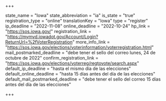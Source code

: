 +++

state_name = "Iowa"
state_abbreviation = "ia"
is_state = "true"
registration_type = "online"
translationKey = "Iowa"
type = "register"
ip_deadline = "2022-11-08"
online_deadline = "2022-10-24"
hp_link = "https://sos.iowa.gov/"
registration_link = "https://mymvd.iowadot.gov/Account/Login?ReturnUrl=%2fVoterRegistration"
more_info_link = "https://sos.iowa.gov/elections/voterinformation/voterregistration.html"
mail_postmarked_deadline = "debe tener el sello del correo lunes, 24 de octubre de 2022"
confirm_registration_link = "https://sos.iowa.gov/elections/voterreg/regtovote/search.aspx"
default_ip_deadline = "hasta el mismo día de las elecciones"
default_online_deadline = "hasta 15 días antes del día de las elecciones"
default_mail_postmarked_deadline = "debe tener el sello del correo 15 días antes del día de las elecciones"

+++